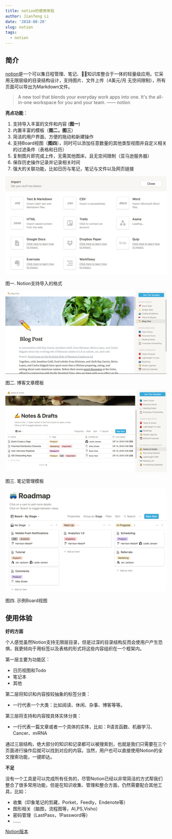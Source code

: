 ```yaml
---
title: notion的使用体验
author: Jianfeng Li
date: '2018-08-20'
slug: notion
tags:
  - notion
---
```


## 简介

[notion](https://www.notion.so/)是一个可以集日程管理、笔记、知识库整合于一体的轻量级应用。它采用无限层级的目录结构设计，支持图片、文件上传（4美元/月 无空间限制），所有页面可以导出为Markdown文件。

> A new tool that blends your everyday work apps into one. It's the all-in-one workspace for you and your team. —— notion

**亮点功能**：

1. 支持导入丰富的文件和内容 (**图一**)
2. 内置丰富的模板（**图二，图三**）
3. 简洁的用户界面、方便的拖动和新建操作
4. 支持Board视图（**图四**），同时可以添加任意数量的其他类型视图并自定义相关的过滤条件（表格和日历）
5. 复制图片即完成上传，无需其他图床，且无空间限制（亚马逊服务器）
6. 保存历史操作记录并记录相关时间
7. 强大的关联功能，比如日历与笔记，笔记与文件以及网页链接

![](https://github.com/Miachol/ftp/raw/master/files/images/Untitled-ed05c2fb-401c-4c3e-9a88-311968a6aa84.png)

图一. Notion支持导入的格式

![](https://github.com/Miachol/ftp/raw/master/files/images/Untitled-e4cd1621-f4ab-40fb-b6ea-b4ac38e8e298.png)

图二. 博客文章模板

![](https://github.com/Miachol/ftp/raw/master/files/images/Untitled-048a31d8-49ea-4562-a27e-158af8a03907.png)

图三. 笔记管理模板

![](https://github.com/Miachol/ftp/raw/master/files/images/Untitled-c8a718d2-a04c-482d-816e-742a73771562.png)

图四. 示例Board视图

## 使用体验

**好的方面**

个人感觉虽然Notion支持无限层目录，但是过深的目录结构反而会使用户产生恐惧，我更倾向于用标签以及表格的形式将这些内容组织在一个框架内。

第一层主要为功能区：

- 日历视图和Todo
- 笔记本
- 其他

第二层将知识和内容按较抽象的标签分类：

- 一行代表一个大类：比如阅读、休闲、杂事、博客等等。

第三层将支持和内容按具体实体分类：

- 一行代表一篇文章或者一个具体的实体，比如：R语言函数、机器学习、Cancer、miRNA

通过三层结构，绝大部分的知识和记录都可以被搜索到，也就是我们只需要在三个页面进行操作后就可以找到对应的内容。当然，用户也可以直接使用Notion的全文搜索功能，一键即达。

**不足**

没有一个工具是可以完成所有任务的，尽管Notion已经以非常简洁的方式帮我们整合了很多常用功能，但是在知识收集、管理和整合方面，仍然需要配合其他工具，比如：

- 收集（印象笔记的剪藏，Porket，Feedly，Endenote等）
- 图形相关（脑图，流程图等，AI,PS,Visho）
- 密码管理（LastPass，1Password等）
- ......

[Notion版本](https://www.notion.so/sjtu/2018-08-20-notion-97b88f76da32425a95c76561cb5ab41a)